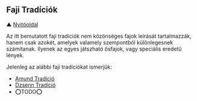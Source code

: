 ## Faji Tradíciók

▲ [Nyitóoldal](start.md)

Az itt bemutatott faji tradíciók nem közönséges fajok leírását tartalmazzák, hanem csak azokét, amelyek valamely szempontból különlegesnek számítanak. Ilyenek az egyes játszható ősfajok, vagy speciális eredetű lények.

Jelenleg az alábbi faji tradíciókat ismerjük:
- [Amund Tradíció](054_02_amund_tradicio.md)
- [Dzsenn Tradíció](054_01_dzsenn_tradicio.md)
- ⭕TODO⭕
